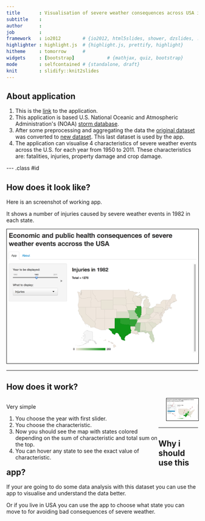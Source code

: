```yaml
---
title       : Visualisation of severe weather consequences across USA in 1950-2011
subtitle    : 
author      : 
job         : 
framework   : io2012        # {io2012, html5slides, shower, dzslides, ...}
highlighter : highlight.js  # {highlight.js, prettify, highlight}
hitheme     : tomorrow      # 
widgets     : [bootstrap]            # {mathjax, quiz, bootstrap}
mode        : selfcontained # {standalone, draft}
knit        : slidify::knit2slides
---
```


## About application


1. This is the [link](https://ilmirashaim.shinyapps.io/project/) to the application.
2. This application is based U.S. National Oceanic and Atmospheric Administration's (NOAA) [storm database](https://d396qusza40orc.cloudfront.net/repdata%2Fpeer2_doc%2Fpd01016005curr.pdf).
3. After some preprocessing and aggregating the data the [original dataset](https://d396qusza40orc.cloudfront.net/repdata%2Fdata%2FStormData.csv.bz2) was converted to [new dataset](https://dl.dropboxusercontent.com/u/72511223/aggregatedStormData.csv). This last dataset is used by the app.
4. The application can visualise 4 characteristics of severe weather events across the U.S. for each year from 1950 to 2011. These characteristics are: fatalities, injuries, property damage and crop damage.


--- .class #id 

## How does it look like?

<p>Here is an screenshot of working app. </p>
<p>It shows a number of injuries caused by severe weather events in 1982 in each state.</p>

<img src="assets/img/screenshot1.png" border="1"></img>

---
## How does it work?
<div style="float:left;width:400px;">
<p>Very simple  </p>
<ol type="1">
<li>You choose the year with first slider.  </li>
<li>You choose the characteristic. </li>
<li>Now you should see the map with states colored depending on the sum of characteristic and total sum on the top.  </li>
<li>You can hover any state to see the exact value of characteristic.</li>  
</ol>
</div>
<div style="margin-left:420px;">
    <img src="assets/img/screenshot2.png" border="1"></img>
</div>

---
## Why i should use this app?

<p>If your are going to do some data analysis with this dataset you can use the app to visualise and understand the data better.  </p>
<p>Or if you live in USA you can use the app to choose what state you can move to for avoiding bad consequences of severe weather.</p>

